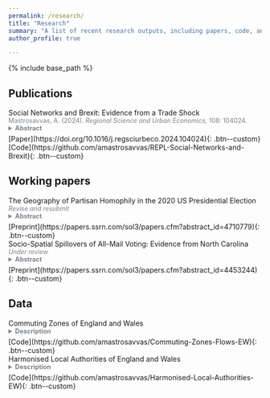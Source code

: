 ```yaml
---
permalink: /research/
title: "Research"
summary: "A list of recent research outputs, including papers, code, and data."
author_profile: true

---
```


{% include base_path %}


## Publications

<summary>Social Networks and Brexit: Evidence from a Trade Shock</summary>
<summary style="font-size: 0.9em;color:#7B8287;">Mastrosavvas, A. (2024). <em>Regional Science and Urban Economics</em>, 108: 104024.</summary>

<details style = "margin-top: 0;"><summary  style="font-size: 0.9em;color:#7B8287; margin-top: 0; margin-bottom: 5px;"><b>Abstract</b> </summary>
<blockquote style="font-size: 0.8em;color:#7B8287; margin-top: 0; margin-bottom: 5px; margin-left: 4px;"> 
Regional exposure to Chinese import competition has often been linked to support for the Leave option in the 2016 UK EU membership referendum. Looking at 143 harmonised International Territorial Level 3 (ITL3) regions covering England and Wales, and using data on the density of online social ties between them, I show that regional support for leaving the EU was also associated with exposure in socially connected regions. I first delineate 18 commuting zones based on interregional flows over three Census years. For each region, I then construct a measure of own exposure to Chinese import competition and a measure of exposure in a set of social neighbours located outside its commuting zone. Exploiting variation within commuting zones, and using an instrumental variable approach, I find that the two measures have comparable positive effects on the regional share of the Leave vote. In a series of checks, I do not find evidence that the effect of social neighbours’ exposure is driven by an economic channel or a relationship between import competition and social ties. I also corroborate the regional results using survey data on vote choice. I interpret these findings as indicative of social spillovers between local labour markets: information flows from social neighbours are a likely channel behind the estimated spillover effects on voting outcomes.
</blockquote>
</details> [Paper](https://doi.org/10.1016/j.regsciurbeco.2024.104024){: .btn--custom} [Code](https://github.com/amastrosavvas/REPL-Social-Networks-and-Brexit){: .btn--custom}
<br> 

## Working papers

<summary>The Geography of Partisan Homophily in the 2020 US Presidential Election</summary>
<summary style="font-size: 0.9em;color:#7B8287;"> <em>Revise and resubmit</em></summary>
<details><summary  style="font-size: 0.9em;color:#7B8287; margin-bottom:  5px;"><b>Abstract</b></summary>
<blockquote style="font-size: 0.8em;color:#7B8287; margin-top: 0; margin-bottom:  5px; margin-left: 4px;">
Partisan segregation in the United States is often interpreted as evidence of limited social interaction among out-partisans, or partisan homophily. Though little is in fact known about the arrangement of voters in social space. In this paper, I draw on data on the pairwise density of social ties between 22,537 zip code tabulation areas (ZCTA) and 2020 US presidential election results to examine which places are socially connected to politically similar others. Using the local Moran index, I first identify clusters of ZCTAs where there is evidence of partisan homophily or heterophily. In a series of multinomial logit specifications, I then examine differences in the probability of each cluster in different settlement types and regions, and among areas with differences in the relative density and geographic distance of social ties elsewhere. I find that partisan homophily is the norm across areas, broadly tracking partisan segregation along the urban-rural continuum. However, the evidence is also suggestive of substantial spatial variation in the density and geographic range of co-partisan social ties: on average, homophilous Democratic-leaning areas, which are most likely to be in cities and suburbs, are much more likely than their Republican-leaning counterparts to be socially connected to distant areas.
</blockquote>
</details>
[Preprint](https://papers.ssrn.com/sol3/papers.cfm?abstract_id=4710779){: .btn--custom}

<summary>Socio-Spatial Spillovers of All-Mail Voting: Evidence from North Carolina</summary>
<summary style="font-size: 0.9em;color:#7B8287;"> <em>Under review</em></summary>
<details><summary  style="font-size: 0.9em;color:#7B8287; margin-bottom:  5px;"><b>Abstract</b></summary>
<blockquote style="font-size: 0.8em;color:#7B8287; margin-top: 0; margin-bottom: 5px; margin-left: 4px;">
All-mail voting has been introduced in several jurisdictions in the United States since the COVID-19 pandemic, with the resulting need for processing larger volumes of mail ballots posing challenges to election administration. Leveraging data on more than 4.5 million eligible voters in the state of North Carolina and on online social ties between zip code tabulation areas (ZCTA) across the country, I show that local rollouts of all-mail voting also have spillover effects on choice of voting method in distant areas. Using a difference-in-differences research design, I find that an increase in the ZCTA-level share of social ties in counties that switched to all-mail voting between the 2016 and 2020 presidential elections by one standard deviation (1.77 percentage points) corresponds to an increase in the probability of casting a mail ballot by roughly 3.8 percentage points. These socio-spatial spillovers are stronger for older voters, non-Republicans, and those residing in metropolitan counties. The findings suggest that considering the aggregate social ties of a local jurisdiction in other areas may aid election officials in planning for changes in the demand for mail ballots.
</blockquote>
</details>
[Preprint](https://papers.ssrn.com/sol3/papers.cfm?abstract_id=4453244){: .btn--custom}
<br> 

## Data

<summary>Commuting Zones of England and Wales</summary> 
<details><summary  style="font-size: 0.9em;color:#7B8287; margin-bottom:  5px;"><b>Description</b></summary>
<blockquote style="font-size: 0.8em;color:#7B8287; margin-top: 0;margin-bottom:  5px; margin-left: 4px;">
Tolbert-Sizer commuting zones based on harmonised local authority district (LAD) commuting matrices from the 1991, 2001, and 2011 UK Census.
</blockquote>
</details>
[Code](https://github.com/amastrosavvas/Commuting-Zones-Flows-EW){: .btn--custom}
<br> 

<summary>Harmonised Local Authorities of England and Wales</summary> 
<details><summary  style="font-size: 0.9em;color:#7B8287; margin-bottom:  5px;"><b>Description</b></summary>
<blockquote style="font-size: 0.8em;color:#7B8287; margin-top: 0;margin-bottom:  5px; margin-left: 4px;">
Harmonised classification of local authority districts (LAD) that is stable over time and consistent with official data on commuting and migration.
</blockquote>
</details>
[Code](https://github.com/amastrosavvas/Harmonised-Local-Authorities-EW){: .btn--custom}

